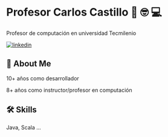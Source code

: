 
# Profesor Carlos Castillo  👋 🤓 💻

Profesor de computación en universidad Tecmilenio

[![linkedin](https://img.shields.io/badge/linkedin-0A66C2?style=for-the-badge&logo=linkedin&logoColor=white)](https://www.linkedin.com/in/carlos-iv%C3%A1n-castillo-sep%C3%BAlveda-46825329/)


## 🚀 About Me
10+ años como desarrollador 

8+ años como instructor/profesor en computación


## 🛠 Skills
Java, Scala ...


<!--
**Prof-Carlos-Castillo/Prof-Carlos-Castillo** is a ✨ _special_ ✨ repository because its `README.md` (this file) appears on your GitHub profile.

Here are some ideas to get you started:

- 🔭 I’m currently working on ...
- 🌱 I’m currently learning ...
- 👯 I’m looking to collaborate on ...
- 🤔 I’m looking for help with ...
- 💬 Ask me about ...
- 📫 How to reach me: ...
- 😄 Pronouns: ...
- ⚡ Fun fact: ...
-->
